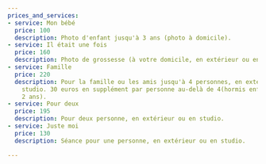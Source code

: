 ```yaml
---
prices_and_services:
- service: Mon bébé
  price: 100
  description: Photo d'enfant jusqu'à 3 ans (photo à domicile).
- service: Il était une fois
  price: 160
  description: Photo de grossesse (à votre domicile, en extérieur ou en studio).
- service: Famille
  price: 220
  description: Pour la famille ou les amis jusqu'à 4 personnes, en extérieur ou en
    studio. 30 euros en supplément par personne au-delà de 4(hormis enfant jusqu'à
    2 ans).
- service: Pour deux
  price: 195
  description: Pour deux personne, en extérieur ou en studio.
- service: Juste moi
  price: 130
  description: Séance pour une personne, en extérieur ou en studio.

---
```

